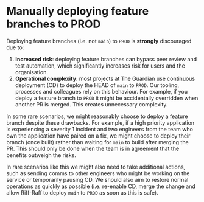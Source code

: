 Manually deploying feature branches to PROD
===========================================

Deploying feature branches (i.e. not `main`) to `PROD` is **strongly** discouraged due to:

1. **Increased risk**: deploying feature branches can bypass peer review and test automation, which significantly 
  increases risk for users and the organisation.
2. **Operational complexity**: most projects at The Guardian use continuous deployment (CD) to deploy the HEAD of `main`
  to `PROD`. Our tooling, processes and colleagues rely on this behaviour. For example, if you deploy a feature branch
  to `PROD` it might be accidentally overridden when another PR is merged. This creates unnecessary complexity.

In some rare scenarios, we might reasonably choose to deploy a feature branch despite these drawbacks. For example, if a
high priority application is experiencing a severity 1 incident and two engineers from the team who own the application
have paired on a fix, we might choose to deploy their branch (once built) rather than waiting for `main` to build after
merging the PR. This should only be done when the team is in agreement that the benefits outweigh the risks.

In rare scenarios like this we might also need to take additional actions, such as sending comms to other engineers who
might be working on the service or temporarily pausing CD. We should also aim to restore normal operations as quickly
as possible (i.e. re-enable CD, merge the change and allow Riff-Raff to deploy `main` to `PROD` as soon as this is safe).